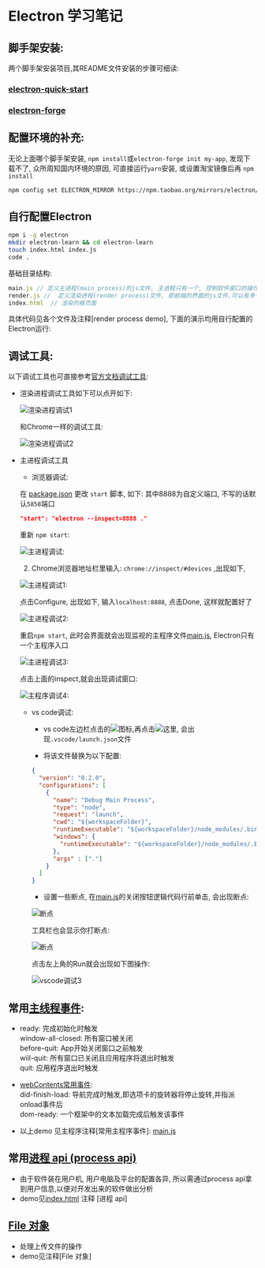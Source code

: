 # Electron 学习笔记
## 脚手架安装:
两个脚手架安装项目,其README文件安装的步骤可细读:
### [electron-quick-start](https://github.com/electron/electron-quick-start)
### [electron-forge](https://github.com/electron-userland/electron-forge)

## 配置环境的补充: 
无论上面哪个脚手架安装, `npm install`或`electron-forge init my-app`, 发现下载不了, 众所周知国内环境的原因, 可直接运行`yarn`安装, 或设置淘宝镜像后再 `npm install`
```bash
npm config set ELECTRON_MIRROR https://npm.taobao.org/mirrors/electron/
```
## 自行配置Electron
```bash
npm i -g electron
mkdir electron-learn && cd electron-learn
touch index.html index.js
code .
```
基础目录结构:  
```jsx
main.js // 定义主进程(main process)的js文件, 主进程只有一个, 控制软件窗口的操作等
render.js //  定义渲染进程(render process)文件, 即前端的界面的js文件,可以有多个
index.html  // 渲染的根页面
```
具体代码见各个文件及注释\[render process demo\], 下面的演示均用自行配置的Electron运行:

## 调试工具:
以下调试工具也可直接参考[官方文档调试工具](https://www.electronjs.org/docs/tutorial/debugging-main-process):

- 渲染进程调试工具如下可以点开如下:

  ![渲染进程调试1](./md-resources/render-process-devTools.JPG)

  和Chrome一样的调试工具:

  ![渲染进程调试2](./md-resources/render-process-devTools-2.JPG)

- 主进程调试工具  
  - 浏览器调试:  
  
  在 [package.json](./package.json) 更改 `start` 脚本, 如下: 其中8888为自定义端口, 不写的话默认`5858`端口

  ```json
  "start": "electron --inspect=8888 ."
  ```
  重新 `npm start`:
  
  ![主进程调试:](./md-resources/main-process-devTools.png)

  2. Chrome浏览器地址栏里输入: `chrome://inspect/#devices` ,出现如下, 

  ![主进程调试1:](./md-resources/main-process-Chrome.png)
  
  点击Configure, 出现如下, 输入`localhost:8888`, 点击Done, 这样就配置好了
  
  ![主进程调试2:](./md-resources/main-process-Chrome2.png)
  
  重启`npm start`, 此时会界面就会出现监视的主程序文件[main.js](./main.js), Electron只有一个主程序入口
  
  ![主进程调试3:](./md-resources/main-process-Chrome3.png)
  
  点击上面的inspect,就会出现调试窗口:
  
  ![主程序调试4:](./md-resources/main-process-Chrome4.png)

  - vs code调试:

    - vs code左边栏点击的![图标](./md-resources/main-process-vscode.png),再点击![这里](./md-resources/main-process-vscode1.png), 会出现`.vscode/launch.json`文件

    - 将该文件替换为以下配置:
    ```json
    {
      "version": "0.2.0",
      "configurations": [
        {
          "name": "Debug Main Process",
          "type": "node",
          "request": "launch",
          "cwd": "${workspaceFolder}",
          "runtimeExecutable": "${workspaceFolder}/node_modules/.bin/electron",
          "windows": {
            "runtimeExecutable": "${workspaceFolder}/node_modules/.bin/electron.cmd"
          },
          "args" : ["."]
        }
      ]
    }
    ```

    - 设置一些断点, 在[main.js](./main.js)的关闭按钮逻辑代码行前单击, 会出现断点:
    
    ![断点](md-resources/main-process-vscode2.png)
    
    工具栏也会显示你打断点:
    
    ![断点](md-resources/main-process-vscode3.png)

    点击左上角的Run就会出现如下图操作:
    
    ![vscode调试3](md-resources/main-process-vscode4.png)


## 常用[主线程事件](https://www.electronjs.org/docs/all#%E4%BA%8B%E4%BB%B6):
-  ready: 完成初始化时触发  
window-all-closed: 所有窗口被关闭  
before-quit: App开始关闭窗口之前触发  
wiil-quit: 所有窗口已关闭且应用程序将退出时触发  
quit: 应用程序退出时触发  

- [webContents常用事件](https://www.electronjs.org/docs/all#%E7%B1%BB-webcontents):  
did-finish-load: 导航完成时触发,即选项卡的旋转器将停止旋转,并指派onload事件后  
dom-ready: 一个框架中的文本加载完成后触发该事件

- 以上demo 见主程序注释\[常用主程序事件\]: [main.js](./main.js)

## 常用[进程 api (process api)](https://www.electronjs.org/docs/api/process)  
- 由于软件装在用户机, 用户电脑及平台的配置各异, 所以需通过process api拿到用户信息,以便对开发出来的软件做出分析
- demo见[index.html](./index.html) 注释 \[进程 api\]

## [File 对象](https://www.electronjs.org/docs/api/file-object)
- 处理上传文件的操作
- demo见注释\[File 对象\]